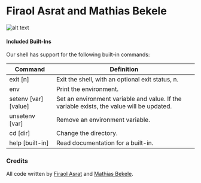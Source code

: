 # Firaol Asrat and Mathias Bekele

![alt text](https://scontent.fbjr1-1.fna.fbcdn.net/v/t39.30808-6/277680605_2113640605469803_8331666446206869536_n.jpg?stp=cp0_dst-jpg_e15_p320x320_q65&_nc_cat=108&ccb=1-7&_nc_sid=85a577&_nc_ohc=BjlfAZA-QYYAX_mdo8-&_nc_ht=scontent.fbjr1-1.fna&oh=00_AT_7AHV_e0WJkE1PAMavebmrwB3cLAQS3E0OcTuhhz766A&oe=62ADA1A5)

#### Included Built-Ins

Our shell has support for the following built-in commands:

| Command             | Definition                                                                                |
| ------------------- | ----------------------------------------------------------------------------------------- |
| exit [n]            | Exit the shell, with an optional exit status, n.                                          |
| env                 | Print the environment.                                                                    |
| setenv [var][value] | Set an environment variable and value. If the variable exists, the value will be updated. |
| unsetenv [var]      | Remove an environment variable.                                                           |
| cd [dir]            | Change the directory.                                                                     |
| help [built-in]     | Read documentation for a built-in.                                                        |


### Credits


All code written by [Firaol Asrat](https://github.com/firaolw) and [Mathias Bekele](https://github.com/Math-tad).
